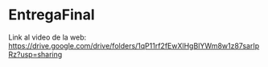 # EntregaFinal
Link al video de la web: https://drive.google.com/drive/folders/1qP11rf2fEwXlHgBIYWm8w1z87sarIpRz?usp=sharing
